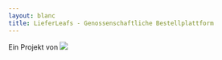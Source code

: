```yaml
---
layout: blanc
title: LieferLeafs - Genossenschaftliche Bestellplattform
---
```



<div class="container">

<div class="row">
<div class="col-12 align-self-center">
<div class="text-center mt-5">
Ein Projekt von <a href="https://leanea.de"><img src="https://leanea.de/assets/leanea-logo-sm.png"></a>
</div>
</div>
</div>
</div>
